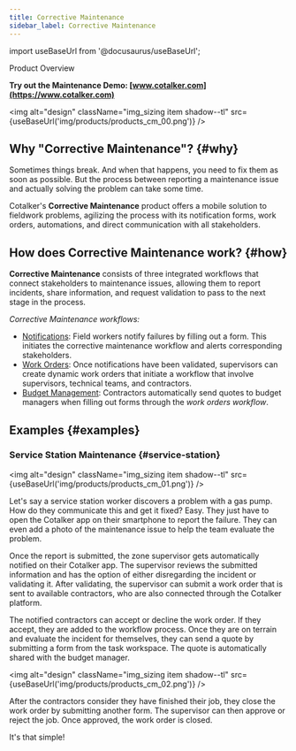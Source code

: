 ```yaml
---
title: Corrective Maintenance
sidebar_label: Corrective Maintenance
---
```


import useBaseUrl from '@docusaurus/useBaseUrl'; 

<span className="hero__title">Product Overview</span>

**Try out the Maintenance Demo: [www.cotalker.com](https://www.cotalker.com)**

<img alt="design" className="img_sizing item shadow--tl" src={useBaseUrl('img/products/products_cm_00.png')} />
<br/>

## Why "Corrective Maintenance"? {#why}

Sometimes things break. And when that happens, you need to fix them as soon as possible. But the process between reporting a maintenance issue and actually solving the problem can take some time. 

Cotalker's **Corrective Maintenance** product offers a mobile solution to fieldwork problems, agilizing the process with its notification forms, work orders, automations, and direct communication with all stakeholders.

## How does Corrective Maintenance work? {#how}

**Corrective Maintenance** consists of three integrated workflows that connect stakeholders to maintenance issues, allowing them to report incidents, share information, and request validation to pass to the next stage in the process.

_Corrective Maintenance workflows:_
  - [Notifications](/docs/products/workflows/notifications/overview): Field workers notify failures by filling out a form. This initiates the corrective maintenance workflow and alerts corresponding stakeholders.
  - [Work Orders](/docs/products/workflows/work_orders/overview): Once notifications have been validated, supervisors can create dynamic work orders that initiate a workflow that involve supervisors, technical teams, and contractors.
  - [Budget Management](/docs/products/workflows/budget_management/overview): Contractors automatically send quotes to budget managers when filling out forms through the _work orders workflow_.

## Examples {#examples}
### Service Station Maintenance {#service-station}

<img alt="design" className="img_sizing item shadow--tl" src={useBaseUrl('img/products/products_cm_01.png')} />
<br/>

Let's say a service station worker discovers a problem with a gas pump. How do they communicate this and get it fixed? Easy. They just have to open the Cotalker app on their smartphone to report the failure. They can even add a photo of the maintenance issue to help the team evaluate the problem.

Once the report is submitted, the zone supervisor gets automatically notified on their Cotalker app. The supervisor reviews the submitted information and has the option of either disregarding the incident or validating it. After validating, the supervisor can submit a work order that is sent to available contractors, who are also connected through the Cotalker platform. 

The notified contractors can accept or decline the work order. If they accept, they are added to the workflow process. Once they are on terrain and evaluate the incident for themselves, they can send a quote by submitting a form from the task workspace. The quote is automatically shared with the budget manager.

<img alt="design" className="img_sizing item shadow--tl" src={useBaseUrl('img/products/products_cm_02.png')} />
<br/>

After the contractors consider they have finished their job, they close the work order by submitting another form. The supervisor can then approve or reject the job. Once approved, the work order is closed.

It's that simple!